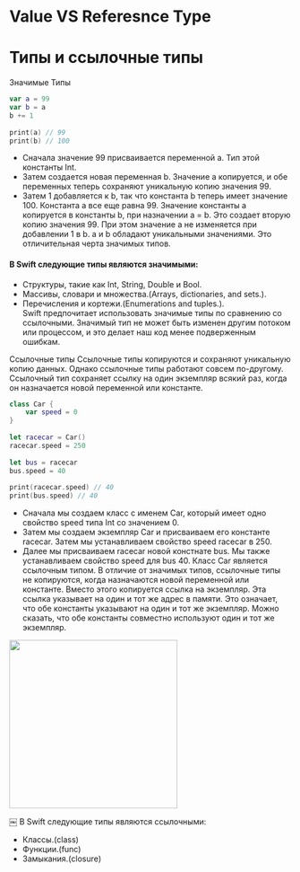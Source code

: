 # Value VS Referesnce Type
# Типы и ссылочные типы

Значимые Типы
```swift
var a = 99
var b = a
b += 1
 
print(a) // 99
print(b) // 100
```
* Сначала значение 99 присваивается переменной a. Тип этой константы Int.
* Затем создается новая переменная b. Значение a копируется, и обе переменных теперь сохраняют уникальную копию значения 99.
* Затем 1 добавляется к b, так что константа b теперь имеет значение 100. Константа a все еще равна 99.
Значение константы a копируется в константы b, при назначении a = b. Это создает вторую копию значения 99.
При этом значение a не изменяется при добавлении 1 в b. a и b обладают уникальными значениями. Это отличительная черта значимых типов.

#### В Swift следующие типы являются значимыми:
* Структуры, такие как Int, String, Double и Bool.
* Массивы, словари и множества.(Arrays, dictionaries, and sets.). 
* Перечисления и кортежи.(Enumerations and tuples.).   
Swift предпочитает использовать значимые типы по сравнению со ссылочными. Значимый тип не может быть изменен другим потоком или процессом, и это делает наш код менее подверженным ошибкам.


Ссылочные типы
Ссылочные типы копируются и сохраняют уникальную копию данных. Однако ссылочные типы работают совсем по-другому. Ссылочный тип сохраняет ссылку на один экземпляр всякий раз, когда он назначается новой переменной или константе.

```swift
class Car {
    var speed = 0
}
 
let racecar = Car()
racecar.speed = 250
 
let bus = racecar
bus.speed = 40
 
print(racecar.speed) // 40
print(bus.speed) // 40
```

* Сначала мы создаем класс с именем Car, который имеет одно свойство speed типа Int со значением 0.
* Затем мы создаем экземпляр Car и присваиваем его константе racecar. Затем мы устанавливаем свойство speed racecar в 250.
* Далее мы присваиваем racecar новой констнате bus. Мы также устанавливаем свойство speed для bus 40.
Класс Car является ссылочным типом. В отличие от значимых типов, ссылочные типы не копируются, когда назначаются новой переменной или константе. Вместо этого копируется ссылка на экземпляр. Эта ссылка указывает на один и тот же адрес в памяти. Это означает, что обе константы указывают на один и тот же экземпляр. Можно сказать, что обе константы совместно используют один и тот же экземпляр.

<p float="left">
  <img src="https://user-images.githubusercontent.com/8770772/107510732-7ae4ce00-6bb5-11eb-90ef-9ad64fe17a49.jpg" width="300" />
</p>
￼
В Swift следующие типы являются ссылочными:

* Классы.(class)  
* Функции.(func)  
* Замыкания.(closure)  
